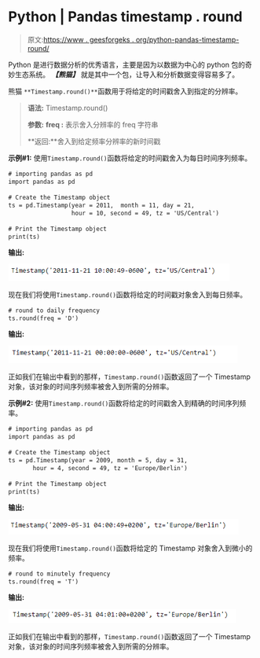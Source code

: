 # Python | Pandas timestamp . round

> 原文:[https://www . geesforgeks . org/python-pandas-timestamp-round/](https://www.geeksforgeeks.org/python-pandas-timestamp-round/)

Python 是进行数据分析的优秀语言，主要是因为以数据为中心的 python 包的奇妙生态系统。 ***【熊猫】*** 就是其中一个包，让导入和分析数据变得容易多了。

熊猫 `**Timestamp.round()**`函数用于将给定的时间戳舍入到指定的分辨率。

> **语法:** Timestamp.round()
> 
> **参数:**
> **freq :** 表示舍入分辨率的 freq 字符串
> 
> **返回:**舍入到给定频率分辨率的新时间戳

**示例#1:** 使用`Timestamp.round()`函数将给定的时间戳舍入为每日时间序列频率。

```
# importing pandas as pd
import pandas as pd

# Create the Timestamp object
ts = pd.Timestamp(year = 2011,  month = 11, day = 21,
                  hour = 10, second = 49, tz = 'US/Central')

# Print the Timestamp object
print(ts)
```

**输出:**

![](img/ee694c9af88333eeafa810576fa77c25.png)

现在我们将使用`Timestamp.round()`函数将给定的时间戳对象舍入到每日频率。

```
# round to daily frequency
ts.round(freq = 'D')
```

**输出:**

![](img/bc91834670652957c6e8983f9d4feaef.png)

正如我们在输出中看到的那样，`Timestamp.round()`函数返回了一个 Timestamp 对象，该对象的时间序列频率被舍入到所需的分辨率。

**示例#2:** 使用`Timestamp.round()`函数将给定的时间戳舍入到精确的时间序列频率。

```
# importing pandas as pd
import pandas as pd

# Create the Timestamp object
ts = pd.Timestamp(year = 2009, month = 5, day = 31,
       hour = 4, second = 49, tz = 'Europe/Berlin')

# Print the Timestamp object
print(ts)
```

**输出:**

![](img/e2c4d93f6eeb606ab122d97734870a13.png)

现在我们将使用`Timestamp.round()`函数将给定的 Timestamp 对象舍入到微小的频率。

```
# round to minutely frequency
ts.round(freq = 'T')
```

**输出:**

![](img/dcb022c8ba1c94cbe3f2e263e38b958c.png)

正如我们在输出中看到的那样，`Timestamp.round()`函数返回了一个 Timestamp 对象，该对象的时间序列频率被舍入到所需的分辨率。